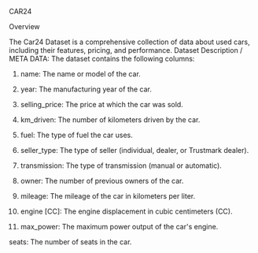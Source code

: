 CAR24

Overview

The Car24 Dataset is a comprehensive collection of data about used cars, including their features, pricing, and performance. 
Dataset Description / META DATA: The dataset contains the following columns:


1. name: The name or model of the car.

2. year: The manufacturing year of the car.

3. selling_price: The price at which the car was sold.

4. km_driven: The number of kilometers driven by the car.

5. fuel: The type of fuel the car uses.

6. seller_type: The type of seller (individual, dealer, or Trustmark dealer).

7. transmission: The type of transmission (manual or automatic).

8. owner: The number of previous owners of the car.

9. mileage: The mileage of the car in kilometers per liter.

10. engine [CC]: The engine displacement in cubic centimeters (CC).

11. max_power: The maximum power output of the car's engine.

seats: The number of seats in the car.
